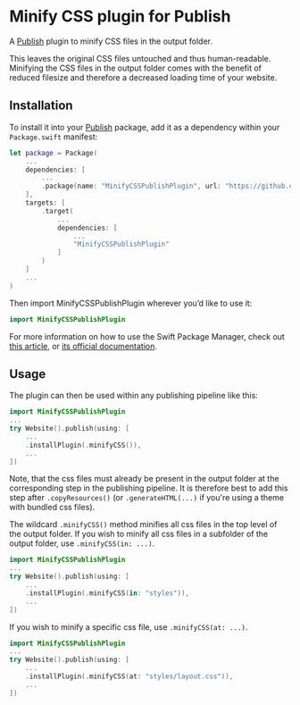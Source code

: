 # Minify CSS plugin for Publish

A [Publish](https://github.com/johnsundell/publish) plugin to minify CSS files in the output folder.

This leaves the original CSS files untouched and thus human-readable. Minifying the CSS files in the output folder comes with the benefit of reduced filesize and therefore a decreased loading time of your website.

## Installation

To install it into your [Publish](https://github.com/johnsundell/publish) package, add it as a dependency within your `Package.swift` manifest:

```swift
let package = Package(
    ...
    dependencies: [
        ...
        .package(name: "MinifyCSSPublishPlugin", url: "https://github.com/labradon/minifycsspublishplugin", from: "0.1.0")
    ],
    targets: [
        .target(
            ...
            dependencies: [
                ...
                "MinifyCSSPublishPlugin"
            ]
        )
    ]
    ...
)
```

Then import MinifyCSSPublishPlugin wherever you’d like to use it:

```swift
import MinifyCSSPublishPlugin
```

For more information on how to use the Swift Package Manager, check out [this article](https://www.swiftbysundell.com/articles/managing-dependencies-using-the-swift-package-manager), or [its official documentation](https://github.com/apple/swift-package-manager/tree/master/Documentation).

## Usage

The plugin can then be used within any publishing pipeline like this:

```swift
import MinifyCSSPublishPlugin
...
try Website().publish(using: [
    ...
    .installPlugin(.minifyCSS()),
    ...
])
```

Note, that the css files must already be present in the output folder at the corresponding step in the publishing pipeline. It is therefore best to add this step after `.copyResources()` (or `.generateHTML(...)` if you're using a theme with bundled css files).

The wildcard `.minifyCSS()` method minifies all css files in the top level of the output folder. If you wish to minify all css files in a subfolder of the output folder, use `.minifyCSS(in: ...)`.

```swift
import MinifyCSSPublishPlugin
...
try Website().publish(using: [
    ...
    .installPlugin(.minifyCSS(in: "styles")),
    ...
])
```

If you wish to minify a specific css file, use `.minifyCSS(at: ...)`.

```swift
import MinifyCSSPublishPlugin
...
try Website().publish(using: [
    ...
    .installPlugin(.minifyCSS(at: "styles/layout.css")),
    ...
])
```
